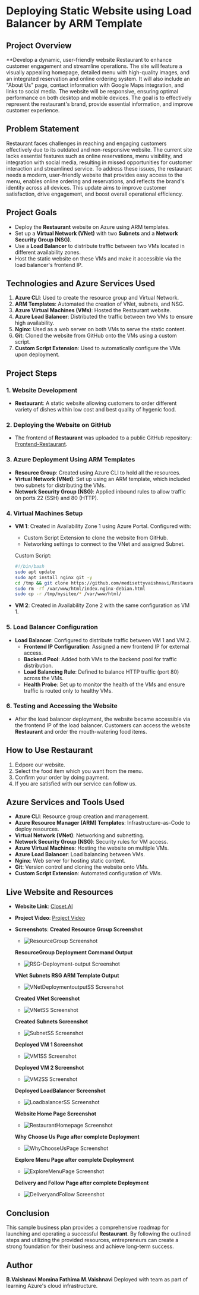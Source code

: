 # Deploying Static Website using Load Balancer by ARM Template

## Project Overview

**Develop a dynamic, user-friendly website Restaurant to enhance customer engagement and streamline operations. The site will feature a visually appealing homepage, detailed menu with high-quality images, and an integrated reservation and online ordering system. It will also include an "About Us" page, contact information with Google Maps integration, and links to social media. The website will be responsive, ensuring optimal performance on both desktop and mobile devices. The goal is to effectively represent the restaurant's brand, provide essential information, and improve customer experience.


## Problem Statement

Restaurant faces challenges in reaching and engaging customers effectively due to its outdated and non-responsive website. The current site lacks essential features such as online reservations, menu visibility, and integration with social media, resulting in missed opportunities for customer interaction and streamlined service. To address these issues, the restaurant needs a modern, user-friendly website that provides easy access to the menu, enables online ordering and reservations, and reflects the brand's identity across all devices. This update aims to improve customer satisfaction, drive engagement, and boost overall operational efficiency.


## Project Goals

- Deploy the **Restaurant** website on Azure using ARM templates.
- Set up a **Virtual Network (VNet)** with two **Subnets** and a **Network Security Group (NSG)**.
- Use a **Load Balancer** to distribute traffic between two VMs located in different availability zones.
- Host the static website on these VMs and make it accessible via the load balancer's frontend IP.

## Technologies and Azure Services Used

1. **Azure CLI**: Used to create the resource group and Virtual Network.
2. **ARM Templates**: Automated the creation of VNet, subnets, and NSG.
3. **Azure Virtual Machines (VMs)**: Hosted the Restaurant website.
4. **Azure Load Balancer**: Distributed the traffic between two VMs to ensure high availability.
5. **Nginx**: Used as a web server on both VMs to serve the static content.
6. **Git**: Cloned the website from GitHub onto the VMs using a custom script.
7. **Custom Script Extension**: Used to automatically configure the VMs upon deployment.

## Project Steps

### 1. Website Development
- **Restaurant**: A static website allowing customers to order different variety of dishes within low cost and best quality of hygenic food.

### 2. Deploying the Website on GitHub
- The frontend of **Restaurant** was uploaded to a public GitHub repository: [Frontend-Restaurant](https://github.com/medisettyvaishnavi/Restaurant.git).

### 3. Azure Deployment Using ARM Templates
- **Resource Group**: Created using Azure CLI to hold all the resources.
- **Virtual Network (VNet)**: Set up using an ARM template, which included two subnets for distributing the VMs.
- **Network Security Group (NSG)**: Applied inbound rules to allow traffic on ports 22 (SSH) and 80 (HTTP).
  
### 4. Virtual Machines Setup
- **VM 1**: Created in Availability Zone 1 using Azure Portal. Configured with:
  - Custom Script Extension to clone the website from GitHub.
  - Networking settings to connect to the VNet and assigned Subnet.
  
  Custom Script:
  ```bash
  #!/bin/bash
  sudo apt update
  sudo apt install nginx git -y
  cd /tmp && git clone https://github.com/medisettyvaishnavi/Restaurant.git
  sudo rm -rf /var/www/html/index.nginx-debian.html
  sudo cp -r /tmp/mysitee/* /var/www/html/
  ```

- **VM 2**: Created in Availability Zone 2 with the same configuration as VM 1.

### 5. Load Balancer Configuration
- **Load Balancer**: Configured to distribute traffic between VM 1 and VM 2.
  - **Frontend IP Configuration**: Assigned a new frontend IP for external access.
  - **Backend Pool**: Added both VMs to the backend pool for traffic distribution.
  - **Load Balancing Rule**: Defined to balance HTTP traffic (port 80) across the VMs.
  - **Health Probe**: Set up to monitor the health of the VMs and ensure traffic is routed only to healthy VMs.

### 6. Testing and Accessing the Website
- After the load balancer deployment, the website became accessible via the frontend IP of the load balancer. Customers can access the website **Restaurant** and order the mouth-watering food items.
## How to Use Restaurant

1. Exlpore our website.
2. Select the food item which you want from the menu.
3. Confirm your order by doing payment.
4. If you are satisfied with our service can follow us.

## Azure Services and Tools Used

- **Azure CLI**: Resource group creation and management.
- **Azure Resource Manager (ARM) Templates**: Infrastructure-as-Code to deploy resources.
- **Virtual Network (VNet)**: Networking and subnetting.
- **Network Security Group (NSG)**: Security rules for VM access.
- **Azure Virtual Machines**: Hosting the website on multiple VMs.
- **Azure Load Balancer**: Load balancing between VMs.
- **Nginx**: Web server for hosting static content.
- **Git**: Version control and cloning the website onto VMs.
- **Custom Script Extension**: Automated configuration of VMs.

## Live Website and Resources

- **Website Link**: [Closet.AI](https://github.com/medisettyvaishnavi/Restaurant.git)
- **Project Video**: [Project Video](https://drive.google.com/file/d/1RSElw9IsqCSFR2RPHLPTJIvSfq79zIL1/view?usp=sharing)
- **Screenshots**:
  **Created Resource Group Screenshot**
  - ![ResourceGroup Screenshot](resourcegroupcreation.png)
    
  **ResourceGroup Deployment Command Output**
  - ![RSG-Deployment-output Screenshot](./ARMproject/deployment_output_1.png)

  **VNet Subnets RSG ARM Template Output**
  - ![VNetDeploymentoutputSS Screenshot](./ARMproject/sub_net.png)

   **Created VNet Screenshot** 
  - ![VNetSS Screenshot](./ARMproject/v_net_ss.png)

  **Created Subnets Screenshot**
  - ![SubnetSS Screenshot](./ARMproject/sub_net.png)

   **Deployed VM 1 Screenshot**
  - ![VM1SS Screenshot](./ARMproject/vm_1.png)

  **Deployed VM 2 Screenshot**
  - ![VM2SS Screenshot](./ARMproject/vm_2.png)

  **Deployed LoadBalancer Screenshot**
  - ![LoadbalancerSS Screenshot](./ARMproject/load_balancer.png)

  **Website Home Page Screenshot**
  - ![RestaurantHomepage Screenshot](./ARMproject/home_page.png)
 
  **Why Choose Us Page after complete Deployment**
  - ![WhyChooseUsPage Screenshot](./ARMproject/why_choose_us.png)

  **Explore Menu Page after complete Deployment**
  - ![ExploreMenuPage Screenshot](./ARMproject/explore_menu.png)

  **Delivery and Follow Page after complete Deployment**
  - ![DeliveryandFollow Screenshot](./ARMproject/follow_us.png)



## Conclusion

This sample business plan provides a comprehensive roadmap for launching and operating a successful **Restaurant**. By following the outlined steps and utilizing the provided resources, entrepreneurs can create a strong foundation for their business and achieve long-term success.


## Author

**B.Vaishnavi**
**Momina Fathima**
**M.Vaishnavi**
Deployed with team as part of learning Azure's cloud infrastructure.

